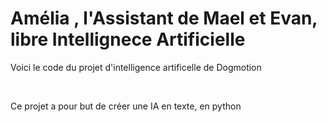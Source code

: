 # Amélia , l'Assistant de Mael et Evan, libre Intellignece Artificielle

<p>Voici le code du projet d'intelligence artificelle de Dogmotion</p></br>
<p>Ce projet a pour but de créer une IA en texte, en python</p>
